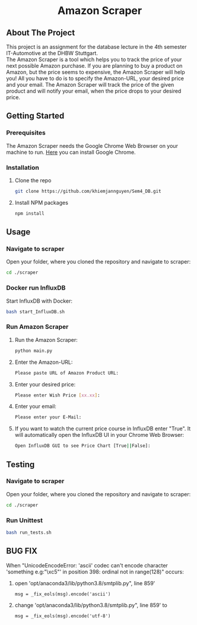 <!-- PROJECT LOGO -->
<br />
<p align="center">
  <h1 align="center">Amazon Scraper</h3>
</p>


<!-- ABOUT THE PROJECT -->
## About The Project
This project is an assignment for the database lecture in the 4th semester IT-Automotive at the DHBW Stuttgart.\
The Amazon Scraper is a tool which helps you to track the price of your next possible Amazon purchase. If you are planning to buy a product on Amazon, but the price seems to expensive, the Amazon Scraper will help you! All you have to do is to specify the Amazon-URL, your desired price and your email. The Amazon Scraper will track the price of the given product and will notify your email, when the price drops to your desired price.


<!-- GETTING STARTED -->
## Getting Started

### Prerequisites

The Amazon Scraper needs the Google Chrome Web Browser on your machine to run. [Here](https://www.google.com/chrome/?brand=CHBD&gclid=Cj0KCQjw4v2EBhCtARIsACan3nz6dkC9Z2wt1t7aMX1zI67pYvRWkZMIsn-BZ63UmzKfNp96wCwVJngaAhsfEALw_wcB&gclsrc=aw.ds) you can install Google Chrome.

### Installation

1. Clone the repo
   ```sh
   git clone https://github.com/khiemjannguyen/Sem4_DB.git
   ```
2. Install NPM packages
   ```sh
   npm install
   ```


<!-- USAGE EXAMPLES -->
## Usage

### Navigate to scraper
Open your folder, where you cloned the repository and navigate to scraper:
   ```sh
   cd ./scraper
   ```

### Docker run InfluxDB
Start InfluxDB with Docker:
   ```sh
   bash start_InfluxDB.sh
   ```

### Run Amazon Scraper
1. Run the Amazon Scraper:
   ```sh
   python main.py
   ```
2. Enter the Amazon-URL:
    ```sh
    Please paste URL of Amazon Product URL: 
    ```
3. Enter your desired price:
    ```sh
    Please enter Wish Price [xx.xx]:
    ```  
4. Enter your email:
    ```sh
    Please enter your E-Mail: 
    ```
5. If you want to watch the current price course in InfluxDB enter "True". It will automatically open the InfluxDB UI in your Chrome Web Browser:
    ```sh
    Open InfluxDB GUI to see Price Chart [True||False]:  
    ```

## Testing
### Navigate to scraper
Open your folder, where you cloned the repository and navigate to scraper:
   ```sh
   cd ./scraper
   ```
### Run Unittest
   ```sh
   bash run_tests.sh
   ```

## BUG FIX
When "UnicodeEncodeError: 'ascii' codec can't encode character 'something e.g:"\xc5"' in position 398: ordinal not in range(128)" occurs:
1. open 'opt/anaconda3/lib/python3.8/smtplib.py", line 859'
   ```
   msg = _fix_eols(msg).encode('ascii')
   ```
1. change 'opt/anaconda3/lib/python3.8/smtplib.py", line 859' to
   ```
   msg = _fix_eols(msg).encode('utf-8')
   ```





